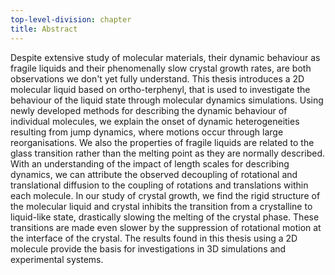 ```yaml
---
top-level-division: chapter
title: Abstract
---
```


Despite extensive study of molecular materials,
their dynamic behaviour as fragile liquids
and their phenomenally slow crystal growth rates,
are both observations we don't yet fully understand.
This thesis introduces a 2D molecular liquid based on ortho-terphenyl,
that is used to investigate the behaviour of the liquid state
through molecular dynamics simulations.
Using newly developed methods for describing
the dynamic behaviour of individual molecules,
we explain the onset of dynamic heterogeneities resulting from jump dynamics,
where motions occur through large reorganisations.
We also the properties of fragile liquids
are related to the glass transition
rather than the melting point as they are normally described.
With an understanding of the impact of length scales for describing dynamics,
we can attribute the observed decoupling of rotational and translational diffusion
to the coupling of rotations and translations within each molecule.
In our study of crystal growth,
we find the rigid structure of the molecular liquid and crystal
inhibits the transition from a crystalline to liquid-like state,
drastically slowing the melting of the crystal phase.
These transitions are made even slower by the suppression
of rotational motion at the interface of the crystal.
The results found in this thesis using a 2D molecule
provide the basis for investigations in 3D simulations
and experimental systems.

<!-- markdownlint-disable-file MD025 -->
